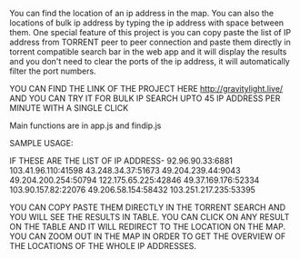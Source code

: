 You can find the location of an ip address in the map. You can also the locations of bulk ip address by typing the ip address with space between them.
One special feature of this project is you can copy paste the list of IP address from TORRENT peer to peer connection and paste them directly in torrent 
compatible search bar in the web app and it will display the results and you don't need to clear the ports of the ip address, it will automatically filter the port numbers.

YOU CAN FIND THE LINK OF THE PROJECT HERE http://gravitylight.live/ AND YOU CAN TRY IT FOR BULK IP SEARCH UPTO 45 IP ADDRESS PER MINUTE WITH A SINGLE CLICK

Main functions are in app.js and findip.js 

SAMPLE USAGE: 

IF THESE ARE THE LIST OF IP ADDRESS- 
92.96.90.33:6881
103.41.96.110:41598
43.248.34.37:51673
49.204.239.44:9043
49.204.200.254:50794
122.175.65.225:42846
49.37.169.176:52334
103.90.157.82:22076
49.206.58.154:58432
103.251.217.235:53395

YOU CAN COPY PASTE THEM DIRECTLY IN THE TORRENT SEARCH AND YOU WILL SEE THE RESULTS IN TABLE. YOU CAN CLICK ON ANY RESULT ON THE TABLE AND IT WILL REDIRECT TO THE 
LOCATION ON THE MAP. YOU CAN ZOOM OUT IN THE MAP IN ORDER TO GET THE OVERVIEW OF THE LOCATIONS OF THE WHOLE IP ADDRESSES.


